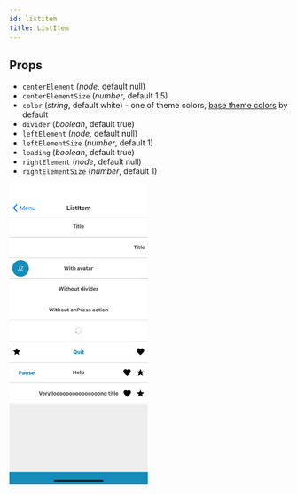 ```yaml
---
id: listitem
title: ListItem
---
```

## Props
- `centerElement` (_node_, default null)
- `centerElementSize` (_number_, default 1.5)
- `color` (_string_, default white) - one of theme colors, [base theme colors](../Theme.md#colors) by default
- `divider` (_boolean_, default true)
- `leftElement` (_node_, default null)
- `leftElementSize` (_number_, default 1)
- `loading` (_boolean_, default true)
- `rightElement` (_node_, default null)
- `rightElementSize` (_number_, default 1)

<img src="../assets/ListItem/1.png" alt="ListItem" width="250" style="display: inline-block;">
